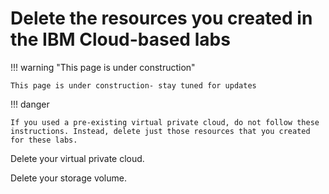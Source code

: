 # Delete the resources you created in the IBM Cloud-based labs

!!! warning  "This page is under construction"

    This page is under construction- stay tuned for updates

!!! danger

    If you used a pre-existing virtual private cloud, do not follow these instructions. Instead, delete just those resources that you created for these labs.  

Delete your virtual private cloud.

Delete your storage volume.
